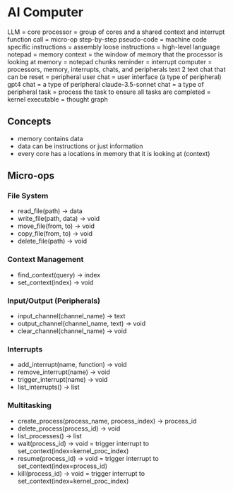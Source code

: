 # AI Computer

LLM = core
processor = group of cores and a shared context and interrupt
function call = micro-op
step-by-step pseudo-code = machine code
specific instructions = assembly
loose instructions = high-level language
notepad = memory
context = the window of memory that the processor is looking at
memory = notepad chunks
reminder = interrupt
computer = processors, memory, interrupts, chats, and peripherals
text 2 text chat that can be reset = peripheral
user chat = user interface (a type of peripheral)
gpt4 chat = a type of peripheral
claude-3.5-sonnet chat = a type of peripheral
task = process
the task to ensure all tasks are completed = kernel
executable = thought graph

## Concepts

- memory contains data
- data can be instructions or just information
- every core has a locations in memory that it is looking at (context)

## Micro-ops

### File System

- read_file(path) -> data
- write_file(path, data) -> void
- move_file(from, to) -> void
- copy_file(from, to) -> void
- delete_file(path) -> void

### Context Management

- find_context(query) -> index
- set_context(index) -> void

### Input/Output (Peripherals)

- input_channel(channel_name) -> text
- output_channel(channel_name, text) -> void
- clear_channel(channel_name) -> void

### Interrupts

- add_interrupt(name, function) -> void
- remove_interrupt(name) -> void
- trigger_interrupt(name) -> void
- list_interrupts() -> list

### Multitasking

- create_process(process_name, process_index) -> process_id
- delete_process(process_id) -> void
- list_processes() -> list
- wait(process_id) -> void = trigger interrupt to set_context(index=kernel_proc_index)
- resume(process_id) -> void = trigger interrupt to set_context(index=process_id)
- kill(process_id) -> void = trigger interrupt to set_context(index=kernel_proc_index)
